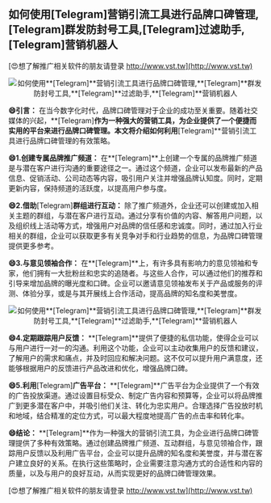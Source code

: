 ## **如何使用**[Telegram]**营销引流工具进行品牌口碑管理,**[Telegram]**群发防封号工具,**[Telegram]**过滤助手,**[Telegram]**营销机器人**

[😍想了解推广相关软件的朋友请登录 http://www.vst.tw](http://www.vst.tw)

 <center><img src="https://vst.tw/MP4/tuiguang/png/8.png" alt="如何使用**[Telegram]**营销引流工具进行品牌口碑管理,**[Telegram]**群发防封号工具,**[Telegram]**过滤助手,**[Telegram]**营销机器人"></center>

**😄引言：**
在当今数字化时代，品牌口碑管理对于企业的成功至关重要。随着社交媒体的兴起，**[Telegram]**作为一种强大的营销工具，为企业提供了一个便捷而实用的平台来进行品牌口碑管理。本文将介绍如何利用**[Telegram]**营销引流工具进行品牌口碑管理的有效策略。

**😄1.创建专属品牌推广频道：**
在**[Telegram]**上创建一个专属的品牌推广频道是与潜在客户进行沟通的重要途径之一。通过这个频道，企业可以发布最新的产品信息、促销活动、公司动态等内容，吸引用户关注并增强品牌认知度。同时，定期更新内容，保持频道的活跃度，以提高用户参与度。

**😄2.借助**[Telegram]**群组进行互动：**
除了推广频道外，企业还可以创建或加入相关主题的群组，与潜在客户进行互动。通过分享有价值的内容、解答用户问题，以及组织线上活动等方式，增强用户对品牌的信任感和忠诚度。同时，通过加入行业相关的群组，企业可以获取更多有关竞争对手和行业趋势的信息，为品牌口碑管理提供更多参考。

**😄3.与意见领袖合作：**
在**[Telegram]**上，有许多具有影响力的意见领袖和专家，他们拥有一大批粉丝和忠实的追随者。与这些人合作，可以通过他们的推荐和引导来增加品牌的曝光度和口碑。企业可以邀请意见领袖发布关于产品或服务的评测、体验分享，或是与其开展线上合作活动，提高品牌的知名度和美誉度。

 <center><img src="https://vst.tw/MP4/tuiguang/png/0.png" alt="如何使用**[Telegram]**营销引流工具进行品牌口碑管理,**[Telegram]**群发防封号工具,**[Telegram]**过滤助手,**[Telegram]**营销机器人"></center>

**😄4.定期跟踪用户反馈：**
**[Telegram]**提供了便捷的私信功能，使得企业可以与用户进行一对一的沟通。利用这个功能，企业可以主动收集用户的反馈和建议，了解用户的需求和痛点，并及时回应和解决问题。这不仅可以提升用户满意度，还能够根据用户的反馈进行产品改进和优化，增强品牌口碑。

**😄5.利用**[Telegram]**广告平台：**
**[Telegram]**广告平台为企业提供了一个有效的广告投放渠道。通过设置目标受众、制定广告内容和预算等，企业可以将品牌推广到更多潜在客户中，并吸引他们关注、转化为忠实用户。合理选择广告投放时机和地域，结合精准的定位方式，可以最大程度地提高广告的点击率和转化率。

**😄结论：**
**[Telegram]**作为一种强大的营销引流工具，为企业进行品牌口碑管理提供了多种有效策略。通过创建品牌推广频道、互动群组，与意见领袖合作，跟踪用户反馈以及利用广告平台，企业可以提升品牌的知名度和美誉度，并与潜在客户建立良好的关系。在执行这些策略时，企业需要注意沟通方式的合适性和内容的质量，以及与用户的良好互动，从而实现更好的品牌口碑管理效果。

[😍想了解推广相关软件的朋友请登录 http://www.vst.tw](http://www.vst.tw)



